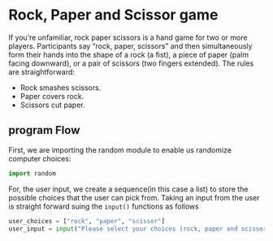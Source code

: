 # Rock, Paper and Scissor game

If you’re unfamiliar, rock paper scissors is a hand game for two or more players. 
Participants say “rock, paper, scissors” and then simultaneously form their hands into the shape of a rock (a fist), 
a piece of paper (palm facing downward), or a pair of scissors (two fingers extended). The rules are straightforward:

* Rock smashes scissors.
* Paper covers rock.
* Scissors cut paper.
## program Flow
First, we are importing the random module to enable us randomize computer choices:
```python
import random
```
For, the user input, we create a sequence(in this case a list) to store the possible choices that the user
can pick from. Taking an input from the user is straight forward suing the ```input()``` functions as follows

```python
user_choices = ["rock", "paper", "scissor"]
user_input = input("Please select your choices (rock, paper and scissor):")
